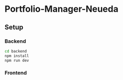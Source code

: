 # Portfolio-Manager-Neueda

## Setup

### Backend
```bash
cd backend
npm install
npm run dev
```

### Frontend